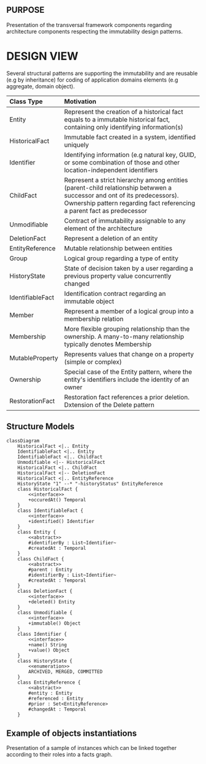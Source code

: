 ## PURPOSE
Presentation of the transversal framework components regarding architecture components respecting the immutability design patterns.

# DESIGN VIEW
Several structural patterns are supporting the immutability and are reusable (e.g by inheritance) for coding of application domains elements (e.g aggregate, domain object).

|Class Type|Motivation|
| :-- | :-- |
|Entity|Represent the creation of a historical fact equals to a immutable historical fact, containing only identifying information(s)|
|HistoricalFact|Immutable fact created in a system, identified uniquely|
|Identifier|Identifying information (e.g natural key, GUID, or some combination of those and other location-independent identifiers|
|ChildFact|Represent a strict hierarchy among entities (parent-child relationship betwwen a successor and ont of its predecessors). Ownership pattern regarding fact referencing a parent fact as predecessor|
|Unmodifiable|Contract of immutability assignable to any element of the architecture|
|DeletionFact|Represent a deletion of an entity|
|EntityReference|Mutable relationship between entities|
|Group|Logical group regarding a type of entity|
|HistoryState|State of decision taken by a user regarding a previous property value concurrently changed|
|IdentifiableFact|Identification contract regarding an immutable object|
|Member|Represent a member of a logical group into a membership relation|
|Membership|More flexible grouping relationship than the ownership. A many-to-many relationship typically denotes Membership|
|MutableProperty|Represents values that change on a property (simple or complex)|
|Ownership|Special case of the Entity pattern, where the entity's identifiers include the identity of an owner|
|RestorationFact|Restoration fact references a prior deletion. Dxtension of the Delete pattern|

## Structure Models

```mermaid
classDiagram
    HistoricalFact <|.. Entity
    IdentifiableFact <|.. Entity
    IdentifiableFact <|.. ChildFact
    Unmodifiable <|-- HistoricalFact
    HistoricalFact <|.. ChildFact
    HistoricalFact <|-- DeletionFact
    HistoricalFact <|.. EntityReference
    HistoryState "1" --* "-historyStatus" EntityReference
    class HistoricalFact {
        <<interface>>
        +occuredAt() Temporal
    }
    class IdentifiableFact {
        <<interface>>
        +identified() Identifier
    }
    class Entity {
        <<abstract>>
        #identifierBy : List~Identifier~
        #createdAt : Temporal
    }
    class ChildFact {
        <<abstract>>
        #parent : Entity
        #identifierBy : List~Identifier~
        #createdAt : Temporal
    }
    class DeletionFact {
        <<interface>>
        +deleted() Entity
    }
    class Unmodifiable {
        <<interface>>
        +immutable() Object
    }
    class Identifier {
        <<interface>>
        +name() String
        +value() Object
    }
    class HistoryState {
        <<enumeration>>
        ARCHIVED, MERGED, COMMITTED
    }
    class EntityReference {
        <<abstract>>
        #entity : Entity
        #referenced : Entity
        #prior : Set<EntityReference>
        #changedAt : Temporal
    }
```

## Example of objects instantiations
Presentation of a sample of instances which can be linked together according to their roles into a facts graph.
